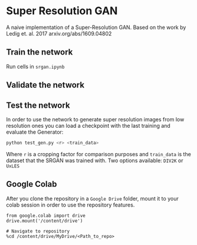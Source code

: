 # Super Resolution GAN

A naive implementation of a Super-Resolution GAN.
Based on the work by Ledig et. al. 2017
arxiv.org/abs/1609.04802

## Train the network

Run cells in `srgan.ipynb`

## Validate the network
## Test the network

In order to use the network to generate super resolution images from low resolution ones you can load a checkpoint with the last training and evaluate the Generator:

```bash
python test_gen.py <r> <train_data>
```

Where `r` is a cropping factor for comparison purposes and `train_data` is the dataset that the SRGAN was trained with.
Two options available: `DIV2K` or `UxLES`

## Google Colab

After you clone the repository in a `Google Drive` folder, mount it to your colab session in order to use the repository features.

```
from google.colab import drive
drive.mount('/content/drive')

# Navigate to repository
%cd /content/drive/MyDrive/<Path_to_repo>
```